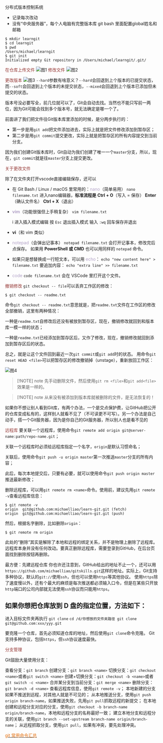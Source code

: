分布式版本控制系统
- 记录每次改动
- 没有“中央服务器”，每个人电脑有完整版本库
git bash 里面配置global姓名和邮箱
```
$ mkdir learngit
$ cd learngit
$ pwd
/Users/michael/learngit
$ git init
Initialized empty Git repository in /Users/michael/learngit/.git/

```

<font color="#953734">在仓库上传文件</font>
![图1](image/Pasted%20image%2020250713171153.png)
<font color="#953734">修改文件</font>
![图2](image/Pasted%20image%2020250715182802.png)

<font color="#953734">更改版本</font>
![图3](image/Pasted%20image%2020250715184433.png)
`--hard`参数有啥意义？`--hard`会回退到上个版本的已提交状态，而`--soft`会回退到上个版本的未提交状态，`--mixed`会回退到上个版本已添加但未提交的状态。

版本号没必要写全，前几位就可以了，Git会自动去找。当然也不能只写前一两位，因为Git可能会找到多个版本号，就无法确定是哪一个了。

前面讲了我们把文件往Git版本库里添加的时候，是分两步执行的：

- 第一步是用`git add`把文件添加进去，实际上就是把文件修改添加到暂存区；
- 第二步是用`git commit`提交更改，实际上就是把暂存区的所有内容提交到当前分支。

因为我们创建Git版本库时，Git自动为我们创建了唯一一个`master`分支，所以，现在，`git commit`就是往`master`分支上提交更改。

<font color="#953734">关于更改文件</font>

除了在文件夹打开vscode直接编辑保存，还可以
- 在 Git Bash / Linux / macOS 里常用的：<font color="#b2a2c7">nano</font>（简单易用）
  `nano filename.txt`
  进入nano编辑器，**标准流程是**
  **Ctrl + O**（写入 = 保存）
  **Enter**（确认文件名）
  **Ctrl + X**（退出）

- **<font color="#b2a2c7">vim</font>**（功能很强但上手稍复杂）
    `vim filename.txt`
    
    i 进入插入模式编辑
    按 `Esc` 退出插入模式
    输入 `:wq` 回车保存并退出
    
- **vi**（和 vim 类似）
- <font color="#b2a2c7">notepad</font>（会弹出记事本）
  `notepad filename.txt`
  会打开记事本，修改完后点保存。
  如果用 **PowerShell 或 CMD** 也可以用同样的 `notepad` 命令。
- 如果只是想替换成一行短文本，可以用<font color="#b2a2c7"><font color="#b2a2c7"> ech</font>o</font>：
  `echo "new content here" > filename.txt`
  要追加内容：
  `echo "extra line" >> filename.txt`
- <font color="#b2a2c7">code</font>
  `code filename.txt`
  会在 VSCode 里打开这个文件。

<font color="#953734">撤销修改</font>
`git checkout -- file`可以丢弃工作区的修改：

```plain
$ git checkout -- readme.txt
```

命令`git checkout -- readme.txt`意思就是，把`readme.txt`文件在工作区的修改全部撤销，这里有两种情况：

一种是`readme.txt`自修改后还没有被放到暂存区，现在，撤销修改就回到和版本库一模一样的状态；

一种是`readme.txt`已经添加到暂存区后，又作了修改，现在，撤销修改就回到添加到暂存区后的状态。

总之，就是让这个文件回到最近一次`git commit`或`git add`时的状态。
用命令`git reset HEAD <file>`可以把暂存区的修改撤销掉（unstage），重新放回工作区：

![图4](image/Pasted%20image%2020250717035802.png)
> [!NOTE] note
> 先手动删除文件，然后使用`git rm <file>`和`git add<file>`效果是一样的。

> [!NOTE] note
> 从来没有被添加到版本库就被删除的文件，是无法恢复的！

如果你不想让别人看到Git库，有两个办法，一个是交点保护费，让GitHub把公开的仓库变成私有的，这样别人就看不见了（不可读更不可写）。另一个办法是自己动手，搭一个Git服务器，因为是你自己的Git服务器，所以别人也是看不见的

<font color="#953734">远程库</font>
要关联一个远程库，使用命令`git remote add origin git@server-name:path/repo-name.git`；

关联一个远程库时必须给远程库指定一个名字，`origin`是默认习惯命名；

关联后，使用命令`git push -u origin master`第一次推送`master`分支的所有内容；

此后，每次本地提交后，只要有必要，就可以使用命令`git push origin master`推送最新修改；

删除远程库，可以用`git remote rm <name>`命令。使用前，建议先用`git remote -v`查看远程库信息：

```plain
$ git remote -v
origin  git@github.com:michaelliao/learn-git.git (fetch)
origin  git@github.com:michaelliao/learn-git.git (push)
```

然后，根据名字删除，比如删除`origin`：

```plain
$ git remote rm origin
```

此处的“删除”其实是解除了本地和远程的绑定关系，并不是物理上删除了远程库。远程库本身并没有任何改动。要真正删除远程库，需要登录到GitHub，在后台页面找到删除按钮再删除。

最方便：先建远程仓库
你也许还注意到，GitHub给出的地址不止一个，还可以用`https://github.com/michaelliao/gitskills.git`这样的地址。实际上，Git支持多种协议，默认的`git://`使用`ssh`，但也可以使用`https`等其他协议。
使用`https`除了速度慢以外，还有个最大的麻烦是每次推送都必须输入口令，但是在某些只开放`http`端口的公司内部就无法使用`ssh`协议而只能用`https`。

## 如果你想把仓库放到 **D 盘的指定位置**，方法如下：

进入目标文件夹再执行 `git clone`
`cd /d/你想放的文件夹路径 git clone git@github.com:xxx/yyy.git`

要克隆一个仓库，首先必须知道仓库的地址，然后使用`git clone`命令克隆。
Git支持多种协议，包括`https`，但`ssh`协议速度最快。

<font color="#953734">分支管理</font>

Git鼓励大量使用分支：

查看分支：`git branch`
创建分支：`git branch <name>`
切换分支：`git checkout <name>`或者`git switch <name>`
创建+切换分支：`git checkout -b <name>`或者`git switch -c <name>`
合并某分支到当前分支：`git merge <name>`
删除分支：`git branch -d <name>`
查看远程库信息，使用`git remote -v`；
本地新建的分支如果不推送到远程，对其他人就是不可见的；
从本地推送分支，使用`git push origin branch-name`，如果推送失败，先用`git pull`抓取远程的新提交；
在本地创建和远程分支对应的分支，使用`git checkout -b branch-name origin/branch-name`，本地和远程分支的名称最好一致；
建立本地分支和远程分支的关联，使用`git branch --set-upstream branch-name origin/branch-name`；
从远程抓取分支，使用`git pull`，如果有冲突，要先处理冲突。

[<font color="#e36c09">git 常用命令汇总</font>](https://liaoxuefeng.com/books/git/conclusion/git-cheat-sheet.pdf)

